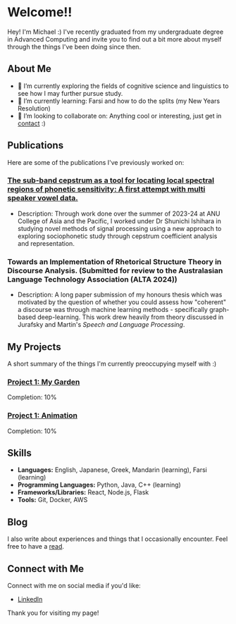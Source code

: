 <link rel="stylesheet" href="assets/css/style.scss">

# Welcome!!

Hey! I'm Michael :) I've recently graduated from my undergraduate degree in Advanced Computing and invite you to find out a bit more about myself through the things I've been doing since then.

## About Me

- 🔭 I’m currently exploring the fields of cognitive science and linguistics to see how I may further pursue study.
- 🌱 I’m currently learning: Farsi and how to do the splits (my New Years Resolution)
- 👯 I’m looking to collaborate on: Anything cool or interesting, just get in [contact](#connect-with-me) :)


## Publications

Here are some of the publications I've previously worked on:

### [The sub-band cepstrum as a tool for locating local spectral regions of phonetic sensitivity: A first attempt with multi speaker vowel data.](https://www.isca-archive.org/interspeech_2024/lambropoulos24_interspeech.html)
- Description: Through work done over the summer of 2023-24 at ANU College of Asia and the Pacific, I worked under Dr Shunichi Ishihara in studying novel methods of signal processing using a new approach to exploring sociophonetic study through cepstrum coefficient analysis and representation.


  
### Towards an Implementation of Rhetorical Structure Theory in Discourse Analysis. (Submitted for review to the Australasian Language Technology Association (ALTA 2024))
- Description: A long paper submission of my honours thesis which was motivated by the question of whether you could assess how "coherent" a discourse was through machine learning methods - specifically graph-based deep-learning. This work drew heavily from theory discussed in Jurafsky and Martin's *Speech and Language Processing*.


## My Projects
A short summary of the things I'm currently preoccupying myself with :)

<div>
    <h3>
      <a href="{{ "/project_garden"}}">Project 1: My Garden</a>
    </h3>
    <div class="progress-bar">
        <div class="progress" style="width: 10%;"></div>
    </div>
    <p>Completion: 10%</p>
</div>

<div>
    <h3>
      <a href="{{ "/project_animation"}}">Project 1: Animation</a>
    </h3>
    <div class="progress-bar">
        <div class="progress" style="width: 10%;"></div>
    </div>
    <p>Completion: 10%</p>
</div>


## Skills
- **Languages:** English, Japanese, Greek, Mandarin (learning), Farsi (learning)
- **Programming Languages:** Python, Java, C++ (learning)
- **Frameworks/Libraries:** React, Node.js, Flask
- **Tools:** Git, Docker, AWS

## Blog

I also write about experiences and things that I occasionally encounter. Feel free to have a [read](https://idledidle.wordpress.com/).

## Connect with Me

Connect with me on social media if you'd like:

- [LinkedIn](https://www.linkedin.com/in/michael-lambropoulos/)

Thank you for visiting my page!

